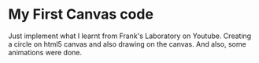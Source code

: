 # My First Canvas code

Just implement what I learnt from Frank's Laboratory on Youtube.
Creating a circle on html5 canvas and also drawing on the canvas. And also, some animations were done.